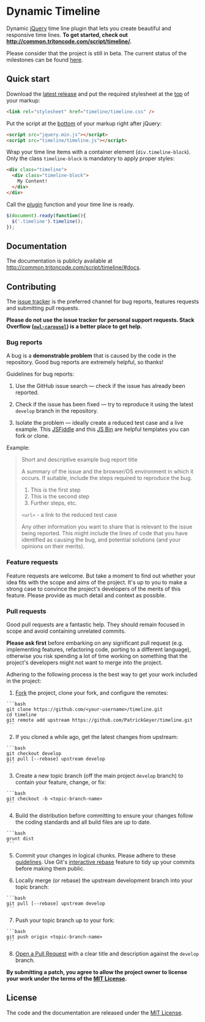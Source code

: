 # Dynamic Timeline

Dynamic [jQuery](http://jquery.com/) time line plugin that lets you create beautiful and responsive time lines. **To get started, check out http://common.tritoncode.com/script/timeline/.**

Please consider that the project is still in beta. The current status of the milestones can be found [here](https://github.com/PatrickGeyer/timeline/milestones).

## Quick start

Download the [latest release](https://github.com/PatrickGeyer/timeline/zipball/master) and put the required stylesheet at the [top](https://developer.yahoo.com/performance/rules.html#css_top) of your markup:

```html
<link rel="stylesheet" href="timeline/timeline.css" />
```

Put the script at the [bottom](https://developer.yahoo.com/performance/rules.html#js_bottom) of your markup right after jQuery:

```html
<script src="jquery.min.js"></script>
<script src="timeline/timeline.js"></script>
```

Wrap your time line items with a container element (`div.timeline-block`). Only the class `timeline-block` is mandatory to apply proper styles:

```html
<div class="timeline">
  <div class="timeline-block">
    My Content!
  </div>
</div>
```

Call the [plugin](http://learn.jquery.com/plugins/) function and your time line is ready.

```javascript
$(document).ready(function(){
  $('.timeline').timeline();
});
```

## Documentation

The documentation is publicly available at http://common.tritoncode.com/script/timeline/#docs.

## Contributing

The [issue tracker](https://github.com/PatrickGeyer/timeline/issues) is the preferred channel for bug reports, features requests and submitting pull requests.

**Please do not use the issue tracker for personal support requests. Stack Overflow ([`owl-carousel`](http://stackoverflow.com/questions/tagged/dynamic-timeline)) is a better place to get help.**

### Bug reports

A bug is a **demonstrable problem** that is caused by the code in the repository. Good bug reports are extremely helpful, so thanks!

Guidelines for bug reports:

  1. Use the GitHub issue search — check if the issue has already been reported.

  2. Check if the issue has been fixed — try to reproduce it using the latest `develop` branch in the repository.

  3. Isolate the problem — ideally create a reduced test case and a live example. This [JSFiddle](http://jsfiddle.net/eqbL6vLb/) and this [JS Bin](http://jsbin.com/xuxozu/1) are helpful templates you can fork or clone.

Example:

> Short and descriptive example bug report title
> 
> A summary of the issue and the browser/OS environment in which it occurs. If suitable, include the steps required to reproduce the bug.
> 
>   1. This is the first step
>   2. This is the second step
>   3. Further steps, etc.
> 
> `<url>` - a link to the reduced test case
> 
> Any other information you want to share that is relevant to the issue being reported. This might include the lines of code that you have identified as causing the bug, and potential solutions (and your opinions on their merits).

### Feature requests

Feature requests are welcome. But take a moment to find out whether your idea fits with the scope and aims of the project. It's up to you to make a strong case to convince the project's developers of the merits of this feature. Please provide as much detail and context as possible.

### Pull requests

Good pull requests are a fantastic help. They should remain focused in scope and avoid containing unrelated commits.

**Please ask first** before embarking on any significant pull request (e.g. implementing features, refactoring code, porting to a different language), otherwise you risk spending a lot of time working on something that the project's developers might not want to merge into the project.

Adhering to the following process is the best way to get your work included in the project:

  1. [Fork](http://help.github.com/fork-a-repo/) the project, clone your fork, and configure the remotes:

    ```bash
    git clone https://github.com/<your-username>/timeline.git
    cd timeline
    git remote add upstream https://github.com/PatrickGeyer/timeline.git
    ```

  2. If you cloned a while ago, get the latest changes from upstream:

    ```bash
    git checkout develop
    git pull [--rebase] upstream develop
    ```

  3. Create a new topic branch (off the main project `develop` branch) to contain your feature, change, or fix:

    ```bash
    git checkout -b <topic-branch-name>
    ```

  4. Build the distribution before committing to ensure your changes follow the coding standards and all build files are up to date.

    ```bash
    grunt dist
    ```

  5. Commit your changes in logical chunks. Please adhere to these [guidelines](http://tbaggery.com/2008/04/19/a-note-about-git-commit-messages.html). Use Git's [interactive rebase](https://help.github.com/articles/interactive-rebase) feature to tidy up your commits before making them public.

  6. Locally merge (or rebase) the upstream development branch into your topic branch:

    ```bash
    git pull [--rebase] upstream develop
    ```

  7. Push your topic branch up to your fork:

    ```bash
    git push origin <topic-branch-name>
    ```

  8. [Open a Pull Request](https://help.github.com/articles/using-pull-requests/) with a clear title and description against the `develop` branch.

**By submitting a patch, you agree to allow the project owner to
license your work under the terms of the [MIT License](LICENSE).**

## License

The code and the documentation are released under the [MIT License](LICENSE).
